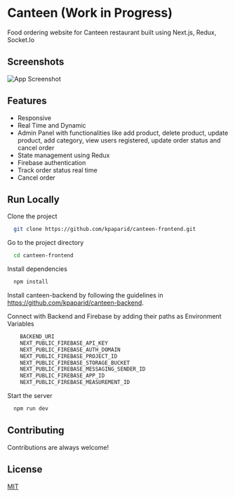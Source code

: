 # Canteen (Work in Progress)

Food ordering website for Canteen restaurant built using Next.js, Redux, Socket.Io



## Screenshots

![App Screenshot](https://media.giphy.com/media/O1dloDXTJkLhyAYYu5/giphy.gif)

  
## Features

- Responsive
- Real Time and Dynamic
- Admin Panel with functionalities like add product, delete product, update product, add category, view users registered, update order status and cancel order
- State management using Redux
- Firebase authentication
- Track order status real time
- Cancel order


## Run Locally

Clone the project

```bash
  git clone https://github.com/kpaparid/canteen-frontend.git
```

Go to the project directory

```bash
  cd canteen-frontend
```

Install dependencies

```bash
  npm install
```

Install canteen-backend by following the guidelines in 
https://github.com/kpaparid/canteen-backend.

Connect with Backend and Firebase by adding their paths as Environment Variables
```bash
    BACKEND_URI
    NEXT_PUBLIC_FIREBASE_API_KEY
    NEXT_PUBLIC_FIREBASE_AUTH_DOMAIN
    NEXT_PUBLIC_FIREBASE_PROJECT_ID
    NEXT_PUBLIC_FIREBASE_STORAGE_BUCKET
    NEXT_PUBLIC_FIREBASE_MESSAGING_SENDER_ID
    NEXT_PUBLIC_FIREBASE_APP_ID
    NEXT_PUBLIC_FIREBASE_MEASUREMENT_ID
```

Start the server

```bash
  npm run dev
```

  
## Contributing

Contributions are always welcome!

  
## License

[MIT](https://choosealicense.com/licenses/mit/)

